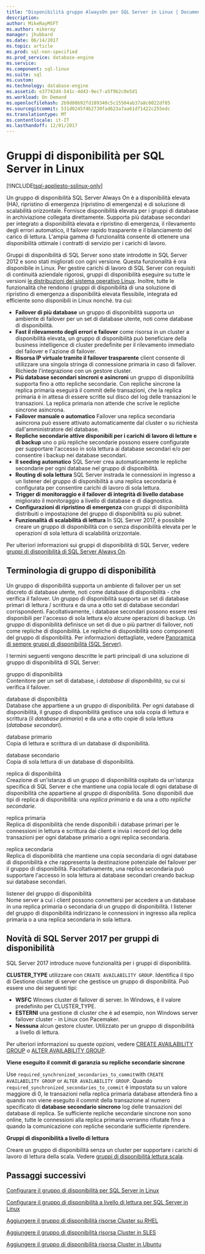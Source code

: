 ```yaml
---
title: "Disponibilità gruppo AlwaysOn per SQL Server in Linux | Documenti Microsoft"
description: 
author: MikeRayMSFT
ms.author: mikeray
manager: jhubbard
ms.date: 06/14/2017
ms.topic: article
ms.prod: sql-non-specified
ms.prod_service: database-engine
ms.service: 
ms.component: sql-linux
ms.suite: sql
ms.custom: 
ms.technology: database-engine
ms.assetid: e37742d4-541c-4d43-9ec7-a5f9b2c0e5d1
ms.workload: On Demand
ms.openlocfilehash: 2b9d80b92fd189340c5c15504ab37a8c0022df85
ms.sourcegitcommit: 531d0245f4b2730fad623a7aa61df1422c255edc
ms.translationtype: MT
ms.contentlocale: it-IT
ms.lasthandoff: 12/01/2017
---
```

# <a name="availability-groups-for-sql-server-on-linux"></a>Gruppi di disponibilità per SQL Server in Linux

[!INCLUDE[tsql-appliesto-sslinux-only](../includes/tsql-appliesto-sslinux-only.md)]

Un gruppo di disponibilità SQL Server Always On è a disponibilità elevata (HA), ripristino di emergenza (ripristino di emergenza) e di soluzione di scalabilità orizzontale. Fornisce disponibilità elevata per i gruppi di database in archiviazione collegata direttamente. Supporta più database secondari per integrato a disponibilità elevata e ripristino di emergenza, il rilevamento degli errori automatico, il failover rapido trasparente e il bilanciamento del carico di lettura. L'ampia gamma di funzionalità consente di ottenere una disponibilità ottimale i contratti di servizio per i carichi di lavoro.

Gruppi di disponibilità di SQL Server sono state introdotte in SQL Server 2012 e sono stati migliorati con ogni versione. Questa funzionalità è ora disponibile in Linux. Per gestire carichi di lavoro di SQL Server con requisiti di continuità aziendale rigorosi, gruppi di disponibilità eseguire su tutte le versioni [le distribuzioni del sistema operativo Linux](sql-server-linux-release-notes.md). Inoltre, tutte le funzionalità che rendono i gruppi di disponibilità di una soluzione di ripristino di emergenza a disponibilità elevata flessibile, integrata ed efficiente sono disponibili in Linux nonché. tra cui: 

- **Failover di più database** un gruppo di disponibilità supporta un ambiente di failover per un set di database utente, noti come database di disponibilità.
- **Fast il rilevamento degli errori e failover** come risorsa in un cluster a disponibilità elevata, un gruppo di disponibilità può beneficiare della business intelligence di cluster predefinite per il rilevamento immediato del failover e l'azione di failover.
- **Risorsa IP virtuale tramite il failover trasparente** client consente di utilizzare una singola stringa di connessione primaria in caso di failover. Richiede l'integrazione con un gestore cluster.
- **Più database secondari sincroni e asincroni** un gruppo di disponibilità supporta fino a otto repliche secondarie. Con repliche sincrone la replica primaria eseguirà il commit delle transazioni, che la replica primaria è in attesa di essere scritte sul disco del log delle transazioni le transazioni. La replica primaria non attende che scrive le repliche sincrone asincrona.  
- **Failover manuale o automatico** Failover una replica secondaria asincrona può essere attivato automaticamente dal cluster o su richiesta dall'amministratore del database.
- **Repliche secondarie attive disponibili per i carichi di lavoro di letture e di backup** uno o più repliche secondarie possono essere configurate per supportare l'accesso in sola lettura ai database secondari e/o per consentire i backup nei database secondari.
- **Il seeding automatico** SQL Server crea automaticamente le repliche secondarie per ogni database nel gruppo di disponibilità.
- **Routing di sola lettura** SQL Server instrada le connessioni in ingresso a un listener del gruppo di disponibilità a una replica secondaria è configurata per consentire carichi di lavoro di sola lettura. 
- **Trigger di monitoraggio e il failover di integrità di livello database** migliorato il monitoraggio a livello di database e di diagnostica. 
- **Configurazioni di ripristino di emergenza** con gruppi di disponibilità distribuiti o impostazione del gruppo di disponibilità su più subnet. 
- **Funzionalità di scalabilità di lettura** In SQL Server 2017, è possibile creare un gruppo di disponibilità con o senza disponibilità elevata per le operazioni di sola lettura di scalabilità orizzontale. 


Per ulteriori informazioni sui gruppi di disponibilità di SQL Server, vedere [gruppi di disponibilità di SQL Server Always On](http://msdn.microsoft.com/library/hh510230.aspx).

## <a name="availability-group-terminology"></a>Terminologia di gruppo di disponibilità

Un gruppo di disponibilità supporta un ambiente di failover per un set discreto di database utente, noti come database di disponibilità - che verifica il failover. Un gruppo di disponibilità supporta un set di database primari di lettura / scrittura e da una a otto set di database secondari corrispondenti. Facoltativamente, i database secondari possono essere resi disponibili per l'accesso di sola lettura e/o alcune operazioni di backup. Un gruppo di disponibilità definisce un set di due o più partner di failover, noti come repliche di disponibilità. Le repliche di disponibilità sono componenti del gruppo di disponibilità. Per informazioni dettagliate, vedere [Panoramica di sempre gruppi di disponibilità (SQL Server)](http://msdn.microsoft.com/library/ff877884.aspx).

I termini seguenti vengono descritte le parti principali di una soluzione di gruppo di disponibilità di SQL Server:

 gruppo di disponibilità  
 Contenitore per un set di database, i *database di disponibilità*, su cui si verifica il failover.  
  
 database di disponibilità  
 Database che appartiene a un gruppo di disponibilità. Per ogni database di disponibilità, il gruppo di disponibilità gestisce una sola copia di lettura e scrittura (il *database primario*) e da una a otto copie di sola lettura (*database secondari*).  
  
 database primario  
 Copia di lettura e scrittura di un database di disponibilità.  
  
 database secondario  
 Copia di sola lettura di un database di disponibilità.  
  
 replica di disponibilità  
 Creazione di un'istanza di un gruppo di disponibilità ospitato da un'istanza specifica di SQL Server e che mantiene una copia locale di ogni database di disponibilità che appartiene al gruppo di disponibilità. Sono disponibili due tipi di replica di disponibilità: una *replica primaria* e da una a otto *repliche secondarie*.  
  
 replica primaria  
 Replica di disponibilità che rende disponibili i database primari per le connessioni in lettura e scrittura dai client e invia i record del log delle transazioni per ogni database primario a ogni replica secondaria.  
  
 replica secondaria  
 Replica di disponibilità che mantiene una copia secondaria di ogni database di disponibilità e che rappresenta la destinazione potenziale del failover per il gruppo di disponibilità. Facoltativamente, una replica secondaria può supportare l'accesso in sola lettura ai database secondari creando backup sui database secondari.  
  
 listener del gruppo di disponibilità  
 Nome server a cui i client possono connettersi per accedere a un database in una replica primaria o secondaria di un gruppo di disponibilità. I listener del gruppo di disponibilità indirizzano le connessioni in ingresso alla replica primaria o a una replica secondaria in sola lettura.  


## <a name="new-in-sql-server-2017-for-availability-groups"></a>Novità di SQL Server 2017 per gruppi di disponibilità

SQL Server 2017 introduce nuove funzionalità per i gruppi di disponibilità.

**CLUSTER_TYPE** utilizzare con `CREATE AVAILABILITY GROUP`. Identifica il tipo di Gestione cluster di server che gestisce un gruppo di disponibilità. Può essere uno dei seguenti tipi:

   - **WSFC** Winows cluster di failover di server. In Windows, è il valore predefinito per CLUSTER_TYPE.
   - **ESTERNI** una gestione di cluster che è ad esempio, non Windows server failover cluster - in Linux con Pacemaker.
   - **Nessuna** alcun gestore cluster. Utilizzato per un gruppo di disponibilità a livello di lettura.

Per ulteriori informazioni su queste opzioni, vedere [CREATE AVAILABILITY GROUP](http://msdn.microsoft.com/library/ff878399.aspx) o [ALTER AVAILABILITY GROUP](http://msdn.microsoft.com/library/ff878601.aspx).

**Viene eseguito il commit di garanzia su repliche secondarie sincrone**

Use `required_synchronized_secondaries_to_commit`with `CREATE AVAILABILITY GROUP` or `ALTER AVAILABILITY GROUP`. Quando `required_synchronized_secondaries_to_commit` è impostata su un valore maggiore di 0, le transazioni nella replica primaria database attenderà fino a quando non viene eseguito il commit della transazione al numero specificato di **database secondario sincrono** log delle transazioni del database di replica. Se sufficiente repliche secondarie sincrone non sono online, tutte le connessioni alla replica primaria verranno rifiutate fino a quando la comunicazione con repliche secondarie sufficiente riprendere.

**Gruppi di disponibilità a livello di lettura**

Creare un gruppo di disponibilità senza un cluster per supportare i carichi di lavoro di lettura della scala. Vedere [gruppi di disponibilità lettura scala](../database-engine/availability-groups/windows/read-scale-availability-groups.md).

## <a name="next-steps"></a>Passaggi successivi

[Configurare il gruppo di disponibilità per SQL Server in Linux](sql-server-linux-availability-group-configure-ha.md)

[Configurare il gruppo di disponibilità a livello di lettura per SQL Server in Linux](sql-server-linux-availability-group-configure-rs.md)

[Aggiungere il gruppo di disponibilità risorse Cluster su RHEL](sql-server-linux-availability-group-cluster-rhel.md)

[Aggiungere il gruppo di disponibilità risorsa Cluster in SLES](sql-server-linux-availability-group-cluster-sles.md)

[Aggiungere il gruppo di disponibilità risorsa Cluster in Ubuntu](sql-server-linux-availability-group-cluster-ubuntu.md)

